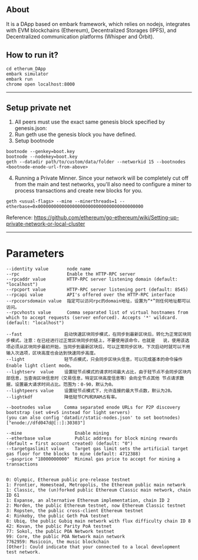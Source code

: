 ## About

It is a DApp based on embark framework, which relies on nodejs, integrates with EVM blockchains (Ethereum), Decentralized Storages (IPFS), and Decentralized communication platforms (Whisper and Orbit).

## How to run it?

```
cd etherum_DApp
embark simulator
embark run
chrome open localhost:8000
```

---
## Setup private net

1. All peers must use the exact same genesis block specified by genesis.json:
2. Run geth use the genesis block you have defined.
3. Setup bootnode
```
bootnode --genkey=boot.key
bootnode --nodekey=boot.key
geth --datadir path/to/custom/data/folder --networkid 15 --bootnodes <bootnode-enode-url-from-above>
```

4. Running a Private Minner.
Since your network will be completely cut off from the main and test networks, you'll also need to configure a miner to process transactions and create new blocks for you.
```
geth <usual-flags> --mine --minerthreads=1 --etherbase=0x0000000000000000000000000000000000000000
```

Reference: https://github.com/ethereum/go-ethereum/wiki/Setting-up-private-network-or-local-cluster

---

# Parameters

```
--identity value       node name  
--rpc                  Enable the HTTP-RPC server 
--rpcaddr value        HTTP-RPC server listening domain (default: "localhost")  
--rpcport value        HTTP-RPC server listening port (default: 8545) 
--rpcapi value         API's offered over the HTTP-RPC interface  
--rpccorsdomain value  指定可以访问rpc的domain地址，设置为“*”则任何地址都可以访问。 
--rpcvhosts value      Comma separated list of virtual hostnames from which to accept requests (server enforced). Accepts '*' wildcard.  (default: "localhost") 

--fast                启动快速区块同步模式，在同步到最新区块后，转化为正常区块同步模式。注意：在已经进行过正常区块同步的链上，不要使用该命令，也就是   说，使用该选项必须从区块同步最初开始，当同步到最新区块后，可以正常同步区块，下次启动时就可以不用输入次选项，区块高度也会达到快速同步高度。  
--light               轻节点模式，只会同步区块头信息，可以完成基本的命令操作 Enable light client mode。 
--lightserv  value    设置轻节点模式的请求时间最大占比，由于轻节点不会同步区块内部信息，当查询区块信息时（交易信息，特定区块高度信息等）会向全节点其他 节点请求数据，设置最大请求时间占比。范围为：0-90，默认为0。 
--lightpeers value    设置轻节点模式下，允许连接的最大节点数，默认为20。  
--lightkdf            降低轻节CPU和RAM占有率。 

--bootnodes value     Comma separated enode URLs for P2P discovery bootstrap (set v4+v5 instead for light servers)
(you can also config 'datadir/static-nodes.json' to set bootnodes)
["enode://dfd047d@[::]:30303"]

--mine                    Enable mining
--etherbase value         Public address for block mining rewards (default = first account created) (default: "0")
--targetgaslimit value    Target gas limit sets the artificial target gas floor for the blocks to mine (default: 4712388)
--gasprice "18000000000"  Minimal gas price to accept for mining a transactions


0: Olympic, Ethereum public pre-release testnet 
1: Frontier, Homestead, Metropolis, the Ethereum public main network  
1: Classic, the (un)forked public Ethereum Classic main network, chain ID 61  
1: Expanse, an alternative Ethereum implementation, chain ID 2  
2: Morden, the public Ethereum testnet, now Ethereum Classic testnet  
3: Ropsten, the public cross-client Ethereum testnet  
4: Rinkeby, the public Geth PoA testnet 
8: Ubiq, the public Gubiq main network with flux difficulty chain ID 8  
42: Kovan, the public Parity PoA testnet  
77: Sokol, the public POA Network testnet 
99: Core, the public POA Network main network 
7762959: Musicoin, the music blockchain 
[Other]: Could indicate that your connected to a local development test network.

```


